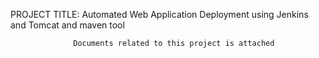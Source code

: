 PROJECT TITLE: Automated Web Application Deployment using Jenkins and Tomcat and maven tool


                  Documents related to this project is attached
